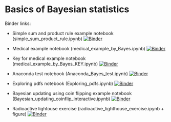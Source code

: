 # Basics of Bayesian statistics

Binder links:

* Simple sum and product rule example notebook (simple_sum_product_rule.ipynb) [![Binder](https://mybinder.org/badge_logo.svg)](https://mybinder.org/v2/gh/furnstahl/Physics-8805/master?filepath=topics%2Fbasics-of-bayesian-statistics%2Fsimple_sum_product_rule.ipynb)

* Medical example notebook (medical_example_by_Bayes.ipynb) [![Binder](https://mybinder.org/badge_logo.svg)](https://mybinder.org/v2/gh/furnstahl/Physics-8805/master?filepath=topics%2Fbasics-of-bayesian-statistics%2Fmedical_example_by_Bayes.ipynb)

* Key for medical example notebook (medical_example_by_Bayes_KEY.ipynb) [![Binder](https://mybinder.org/badge_logo.svg)](https://mybinder.org/v2/gh/furnstahl/Physics-8805/master?filepath=topics%2Fbasics-of-bayesian-statistics%2Fmedical_example_by_Bayes_KEY.ipynb)

* Anaconda test notebook (Anaconda_Bayes_test.ipynb) [![Binder](https://mybinder.org/badge_logo.svg)](https://mybinder.org/v2/gh/furnstahl/Physics-8805/master?filepath=topics%2Fbasics-of-bayesian-statistics%2FAnaconda_Bayes_test.ipynb)

* Exploring pdfs notebook (Exploring_pdfs.ipynb)  [![Binder](https://mybinder.org/badge_logo.svg)](https://mybinder.org/v2/gh/furnstahl/Physics-8805/master?filepath=topics%2Fbasics-of-bayesian-statistics%2FExploring_pdfs.ipynb)

* Bayesian updating using coin flipping example notebook (Bayesian_updating_coinflip_interactive.ipynb)  [![Binder](https://mybinder.org/badge_logo.svg)](https://mybinder.org/v2/gh/furnstahl/Physics-8805/master?filepath=topics%2Fbasics-of-bayesian-statistics%2FBayesian_updating_coinflip_interactive.ipynb)

* Radioactive lightouse exercise (radioactive_lighthouse_exercise.ipynb + figure) [![Binder](https://mybinder.org/badge_logo.svg)](https://mybinder.org/v2/gh/furnstahl/Physics-8805/master?filepath=topics%2Fbasics-of-bayesian-statistics%2Fradioactive_lighthouse_exercise)
